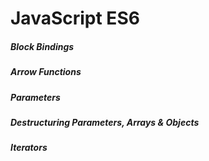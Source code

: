 # JavaScript ES6

##### Block Bindings
##### Arrow Functions
##### Parameters
##### Destructuring Parameters, Arrays & Objects
##### Iterators